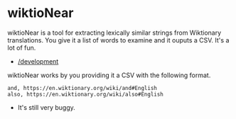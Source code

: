 # wiktioNear
wiktioNear is a tool for extracting lexically similar strings from Wiktionary translations.  You give it a list of words to examine and it ouputs a CSV.  It's a lot of fun.

* [/development](/Development/development.md)

wiktioNear works by you providing it a CSV with the following format.

```
and, https://en.wiktionary.org/wiki/and#English
also, https://en.wiktionary.org/wiki/also#English
```

* It's still very buggy.